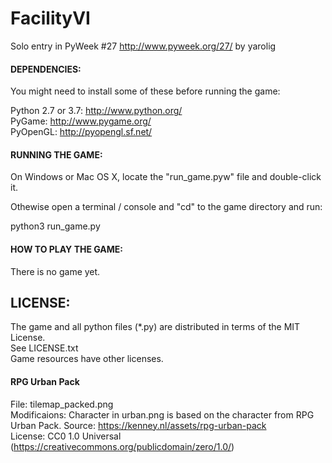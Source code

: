 FacilityVI
==========

Solo entry in PyWeek #27  <http://www.pyweek.org/27/> by yarolig

#### DEPENDENCIES:

You might need to install some of these before running the game:

  Python 2.7 or 3.7:     http://www.python.org/  
  PyGame:                http://www.pygame.org/  
  PyOpenGL:              http://pyopengl.sf.net/  


#### RUNNING THE GAME:

On Windows or Mac OS X, locate the "run_game.pyw" file and double-click it.

Othewise open a terminal / console and "cd" to the game directory and run:

  python3 run_game.py


#### HOW TO PLAY THE GAME:  
There is no game yet.


## LICENSE:  
The game and all python files (*.py) are distributed in terms of the MIT License.  
See LICENSE.txt  
Game resources have other licenses.  

#### RPG Urban Pack
File: tilemap_packed.png  
Modificaions: Character in urban.png is based on the character from RPG Urban Pack.
Source: https://kenney.nl/assets/rpg-urban-pack  
License: CC0 1.0 Universal (https://creativecommons.org/publicdomain/zero/1.0/)  


